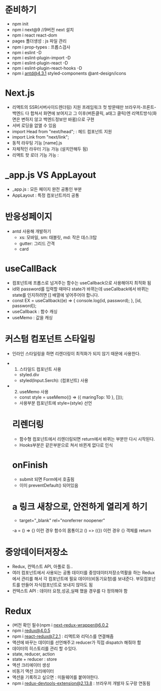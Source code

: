 # 준비하기

- npm init
- npm i next@9 //9버전 next 설치
- npm i react react-dom
- pages 폴더생성 : js 파일 관리
- npm i prop-types : 프롭스검사
- npm i eslint -D
- npm i eslint-plugin-import -D
- npm i eslint-plugin-react -D
- npm i eslint-plugin-react-hooks -D
- npm i antd@4.3.1 styled-components @ant-design/icons

# Next.js

- 리액트의 SSR(서버사이드렌더링) 지원 프레임워크
  첫 방문때만 브라우저-프론트-백엔드 다 합쳐서 화면에 보여지고
  그 이후(버튼클릭, a태그 클릭)엔 리액트방식(화면은 변하지 않고 백엔드정보만 바뀜)으로 구현
- 서버 로딩을 없앨 수 있음
- import Head from "next/head"; : 헤드 컴포넌트 지원
- import Link from "next/link";
- 동적 라우팅 기능
  [name].js
- 자체적인 라우터 기능 가능 (설치안해두 됨)
- 리액트 핫 로더 기능 가능 :

# \_app.js VS AppLayout

- \_app.js : 모든 페이지 완전 공통인 부분
- AppLayout : 특정 컴포넌트끼리 공통

# 반응성페이지

- antd 사용해 개발하기
  - xs: 모바일, sm: 태블릿, md: 작은 데스크탑
  - gutter: 그리드 간격
  - card

# useCallBack

- 컴포넌트에 프롭스로 넘겨주는 함수는 useCallback으로 사용해야지 최적화 됨
- id와 password를 입력할 때마다 state가 바뀌는데 useCallback에서 바뀌는 state를 인지하려면 [] 배열에 넣어주어야 합니다.
- const EX = useCallback((e) => {
  console.log(id, password);
  }, [id, password]);
- useCallback : 함수 캐싱
- useMemo : 값을 캐싱

# 커스텀 컴포넌트 스타일링

- 인라인 스타일링을 하면 리렌더링이 최적화가 되지 않기 때문에 사용한다.
- 1. 스타일드 컴포넌트 사용
  - styled.div
  - styled(Input.Serch): (컴포넌트) 사용
- 2. useMemo 사용

  - const style = useMemo(() => ({ maringTop: 10 }, []));
  - 사용부분 컴포넌트에 style={style} 선언

  # 리렌더링

  - 함수형 컴포넌트에서 리렌더링되면 return에서 바뀌는 부분만 다시 시작된다.
  - Hooks부분은 같은부분으로 쳐서 바뀐게 없다로 인식

  # onFinish

  - submit 되면 Form에서 호출됨
  - 이미 preventDefault() 되어있음

  # a 링크 새창으로, 안전하게 열리게 하기

  - target="\_blank" rel="noreferrer noopener"

  -a = () => {} 이런 경우 함수의 몸통이고 () => ({}) 이런 경우 {} 객체를 return

# 중앙데이터저장소

- Redux, 컨텍스트 API, 아폴로 등..
- 여러 컴포넌트에서 사용되는 공통 데이터를 중앙데이터저장소역활을 하는 Redux에서 관리를 해서
  각 컴포넌트에 필요 데이터(비동기요청)를 보내준다. 부모컴포넌트를 만들어 자식컴포넌트로 보내지 않아도 됨
- 컨텍스트 API : 데이터 요청,성공,실패 했을 경우를 다 정의해야 함

# Redux

- (버전 확인 필수)npm i next-redux-wrapper@6.0.2
- npm i redux@4.0.5
- npm i react-redux@7.2.1 : 리액트와 리덕스를 연결해줌
- 액션에 바꾸는 데이터를 선언해주고 reducer가 직접 dispatch 해줘야 함
- 데이터의 히스토리를 관리 할 수있다.
- state, reducer, action
- state + reducer : store
- 액션 크리에이터 생성
- 비동기 액션 크리에이터
- 액션을 기록하고 싶으면 : 미들웨어를 붙여야한다.
- npm i redux-devtools-extension@2.13.8 : 브라우저 개발자 도구랑 연동됨
